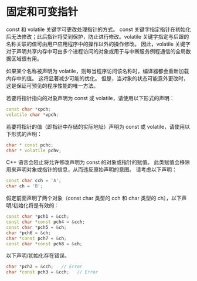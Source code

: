 # 固定和可变指针

const 和 volatile 关键字可更改处理指针的方式。 const 关键字指定指针在初始化后无法修改；此后指针将受到保护，防止进行修改。volatile 关键字指定与后跟的名称关联的值可由用户应用程序中的操作以外的操作修改。 因此，volatile 关键字对于声明共享内存中可由多个进程访问的对象或用于与中断服务例程通信的全局数据区域很有用。

如果某个名称被声明为 volatile，则每当程序访问该名称时，编译器都会重新加载内存中的值。 这将显著减少可能的优化。 但是，当对象的状态可能意外更改时，这是保证可预见的程序性能的唯一方法。

若要将指针指向的对象声明为 const 或 volatile，请使用以下形式的声明：

```cpp
const char *cpch;
volatile char *vpch;
```

若要将指针的值（即指针中存储的实际地址）声明为 const 或 volatile，请使用以下形式的声明：

```cpp
char * const pchc;
char * volatile pchv;
```

C++ 语言会阻止将允许修改声明为 const 的对象或指针的赋值。 此类赋值会移除用来声明对象或指针的信息，从而违反原始声明的意图。 请考虑以下声明：

```cpp
const char cch = 'A';
char ch = 'B';
```

假定前面声明了两个对象（const char 类型的 cch 和 char 类型的 ch），以下声明/初始化将是有效的：

```cpp
const char *pch1 = &cch;
const char *const pch4 = &cch;
const char *pch5 = &ch;
char *pch6 = &ch;
char *const pch7 = &ch;
const char *const pch8 = &ch;
```

以下声明/初始化存在错误。

```cpp
char *pch2 = &cch;   // Error
char *const pch3 = &cch;   // Error
```
